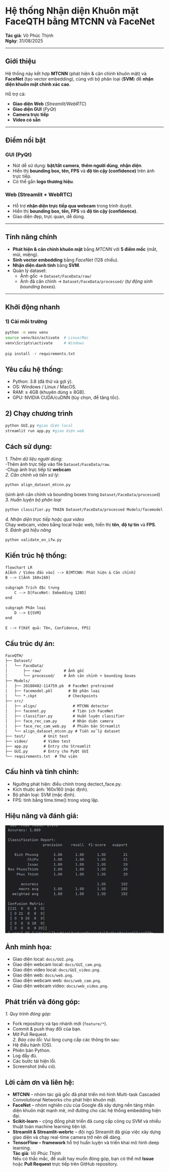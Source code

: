# Hệ thống Nhận diện Khuôn mặt FaceQTH bằng MTCNN và FaceNet  
**Tác giả**: Võ Phúc Thịnh  
**Ngày**: 31/08/2025  

---

## Giới thiệu  
Hệ thống này kết hợp **MTCNN** (phát hiện & căn chỉnh khuôn mặt) và **FaceNet** (tạo vector embedding), cùng với bộ phân loại (**SVM**) để **nhận diện khuôn mặt chính xác cao**.  

Hỗ trợ cả:  
- **Giao diện Web** (_Streamlit/WebRTC_)  
- **Giao diện GUI** (_PyQt_)  
- **Camera trực tiếp**  
- **Video có sẵn**  

---

## Điểm nổi bật  

### GUI (PyQt)  
- Nút dễ sử dụng: **bật/tắt camera**, **thêm người dùng**, **nhận diện**.  
- Hiển thị **bounding box, tên, FPS** và **độ tin cậy (confidence)** trên ảnh trực tiếp.  
- Có thể gắn **logo thương hiệu**.  

### Web (Streamlit + WebRTC)  
- Hỗ trợ **nhận diện trực tiếp qua webcam** trong trình duyệt.  
- Hiển thị **bounding box, tên, FPS** và **độ tin cậy (confidence)**.  
- Giao diện đẹp, trực quan, dễ dùng.  

---

## Tính năng chính  
- **Phát hiện & căn chỉnh khuôn mặt** bằng _MTCNN_ với **5 điểm mốc** (mắt, mũi, miệng).  
- **Sinh vector embedding** bằng _FaceNet_ (128 chiều).  
- **Nhận diện danh tính** bằng **SVM**.  
- Quản lý dataset:  
  - Ảnh gốc → `Dataset/FaceData/raw/`  
  - Ảnh đã căn chỉnh → `Dataset/FaceData/processed/` (_tự động sinh bounding boxes_).  

---

## Khởi động nhanh  

### 1) Cài môi trường  
```bash
python -m venv venv  
source venv/bin/activate  # Linux/Mac  
venv\Scripts\activate     # Windows  

pip install -r requirements.txt
```
## Yêu cầu hệ thống:
- Python: 3.8 (đã thử và gợi ý).  
- OS: Windows / Linux / MacOS.  
- RAM: ≥ 4GB (khuyên dùng ≥ 8GB).  
- GPU: NVIDIA CUDA/cuDNN (tùy chọn, để tăng tốc).  
## 2) Chạy chương trình
```bash
python GUI.py #giao diện local
streamlit run app.py #giao diện web
```
## Cách sử dụng:
*1. Thêm dữ liệu người dùng:*  
-Thêm ảnh trực tiếp vào file `Dataset/FaceData/raw`.  
-Chụp ảnh trực tiếp từ **webcam**  
*2. Căn chỉnh và tiền xử lý:*  
```bash
python align_dataset_mtcnn.py
```
(sinh ảnh căn chỉnh và bounding boxes trong `Dataset/FaceData/processed`)  
*3. Huấn luyện bộ phân loại*  
```bash
python classifier.py TRAIN Dataset/FaceData/processed Models/facemodel.pkl
```
*4. Nhận diện trực tiếp hoặc qua video*  
Chạy webcam, video bằng local hoặc web, hiển thị **tên**, **độ tự tin** và **FPS**.  
*5. Đánh giá hiệu năng*  
```bash
python validate_on_ifw.py
```
## Kiến trúc hệ thống:
```mermaid
flowchart LR
A[Ảnh / Video đầu vào] --> B[MTCNN: Phát hiện & Căn chỉnh]
B --> C[Ảnh 160x160]

subgraph Trích đặc trưng
    C --> D[FaceNet: Embedding 128D]
end

subgraph Phân loại
    D --> E{SVM}
end

E --> F[Kết quả: Tên, Confidence, FPS]
```
## Cấu trúc dự án:  
```text
FaceQTH/
├── Dataset/
│   └── FaceData/
│       ├── raw/          # Ảnh gốc
│       └── processed/    # Ảnh căn chỉnh + bounding boxes
├── Models/
│   ├── 20180402-114759.pb  # FaceNet pretrained
│   ├── facemodel.pkl       # Bộ phân loại
│   └── *.ckpt              # Checkpoints
├── src/
│   ├── align/                # MTCNN detector
│   ├── facenet.py            # Tiện ích FaceNet
│   ├── classifier.py         # Huấn luyện classifier
│   ├── face_rec_cam.py       # Nhận diện camera
│   ├── face_rec_cam_web.py   # Phiên bản Streamlit
│   └── align_dataset_mtcnn.py # Tiền xử lý dataset
├── test/        # Unit test
├── video/       # Video test
├── app.py       # Entry cho Streamlit
├── GUI.py       # Entry cho PyQt GUI
└── requirements.txt  # Thư viện
```
## Cấu hình và tinh chỉnh:  
- Ngưỡng phát hiện: điều chỉnh trong dectect_face.py.  
- Kích thước ảnh: 160x160 (mặc định).  
- Bộ phân loại: SVM (mặc định).
- FPS: tính bằng time.time() trong vòng lặp.  
## Hiệu năng và đánh giá:  
![Với tệp data hiện tại, model nhận diện rất tốt](matrix.jpg)
## Ảnh minh họa:  
- Giao diện local: `docs/GUI.png`.  
- Giao diện webcam local: `docs/GUI_cam.png`.  
- Giao diện video local: `docs/GUI_video.png`.  
- Giao diện web: `docs/web.png`.  
- Giao diện webcam web: `docs/web_cam.png`.  
- Giao diện webcam video: `docs/web_video.png`.  
## Phát triển và đóng góp:  
*1. Quy trình đóng góp:*  
- Fork repository và tạo nhánh mới (`feature/*`).  
- Commit & push thay đổi của bạn.  
- Mở Pull Request.  
*2. Báo cáo lỗi:* Vui lòng cung cấp các thông tin sau:  
- Hệ điều hành (OS).
- Phiên bản Python.
- Log đầy đủ.
- Các bước tái hiện lỗi.
- Screenshot (nếu có).
## Lời cảm ơn và liên hệ:  
- **MTCNN** – nhóm tác giả gốc đã phát triển mô hình Multi-task Cascaded Convolutional Networks cho phát hiện khuôn mặt.  
- **FaceNet** – nhóm nghiên cứu của Google đã xây dựng nền tảng nhận diện khuôn mặt mạnh mẽ, mở đường cho các hệ thống embedding hiện đại.  
- **Scikit-learn** – cộng đồng phát triển đã cung cấp công cụ SVM và nhiều thuật toán machine learning tiện lợi.  
- **Streamlit & Streamlit-webrtc** – đội ngũ Streamlit đã giúp việc xây dựng giao diện và chạy real-time camera trở nên dễ dàng.  
- **TensorFlow – framework** hỗ trợ huấn luyện và triển khai mô hình deep learning.  
**Tác giả**: *Võ Phúc Thịnh*  
Nếu có thắc mắc, đề xuất hay muốn đóng góp, bạn có thể mở **Issue** hoặc **Pull Request** trực tiếp trên GitHub repository.
